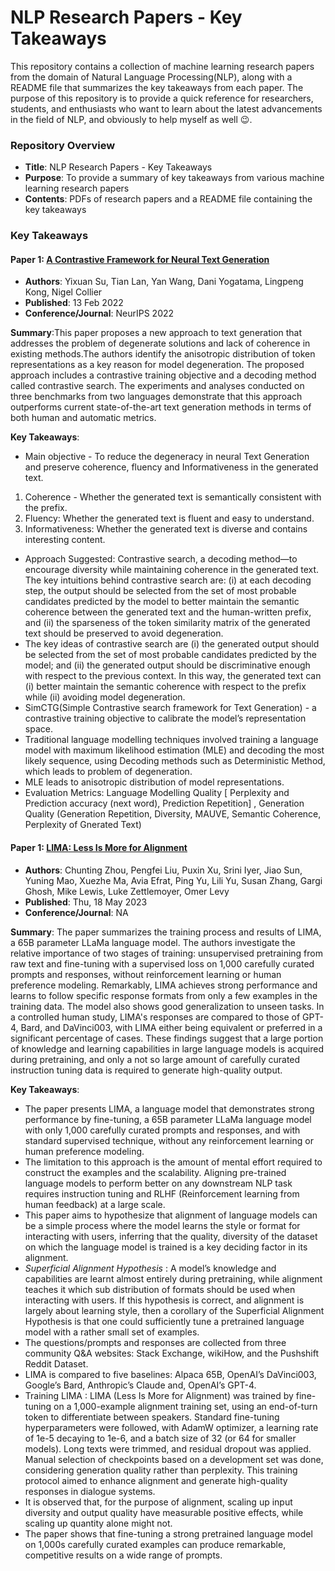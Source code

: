 # NLP Research Papers - Key Takeaways

This repository contains a collection of machine learning research papers from the domain of Natural Language Processing(NLP), along with a README file that summarizes the key takeaways from each paper. The purpose of this repository is to provide a quick reference for researchers, students, and enthusiasts who want to learn about the latest advancements in the field of NLP, and obviously to help myself as well :wink:.


### Repository Overview

- **Title**: NLP Research Papers - Key Takeaways
- **Purpose**: To provide a summary of key takeaways from various machine learning research papers
- **Contents**: PDFs of research papers and a README file containing the key takeaways

### Key Takeaways

#### Paper 1: [A Contrastive Framework for Neural Text Generation](https://arxiv.org/abs/2202.06417)

- **Authors**: Yixuan Su, Tian Lan, Yan Wang, Dani Yogatama, Lingpeng Kong, Nigel Collier
- **Published**: 13 Feb 2022
- **Conference/Journal**: NeurIPS 2022

**Summary**:This paper proposes a new approach to text generation that addresses the problem of degenerate solutions and lack of coherence in existing methods.The authors identify the anisotropic distribution of token representations as a key reason for model degeneration. The proposed approach includes a contrastive training objective and a decoding method called contrastive search. The experiments and analyses conducted on three benchmarks from two languages demonstrate that this approach outperforms current state-of-the-art text generation methods in terms of both human and automatic metrics.

**Key Takeaways**:

- Main objective - To reduce the degeneracy in neural Text Generation and preserve coherence, fluency and Informativeness in the generated text.
1. Coherence - Whether the generated text is semantically consistent with the prefix.
2. Fluency: Whether the generated text is fluent and easy to understand.
3. Informativeness: Whether the generated text is diverse and contains interesting content.
- Approach Suggested: Contrastive search, a decoding method—to encourage diversity while maintaining coherence in the generated text. The key intuitions behind contrastive search are: (i) at each decoding step, the output should be selected from the set of most probable candidates predicted by the model to better maintain the semantic coherence between the generated text and the human-written prefix, and (ii) the sparseness of the token similarity matrix of the generated text should be preserved to avoid degeneration.
- The key ideas of contrastive search are (i) the generated output should be selected from the set of most probable candidates predicted by the model; and (ii) the generated output should be discriminative enough with respect to the previous context. In this way, the generated text can (i) better maintain the semantic coherence with respect to the prefix while (ii) avoiding model degeneration.
- SimCTG(Simple Contrastive search framework for Text Generation) - a contrastive training objective to calibrate the model’s representation space.
- Traditional language modelling techniques involved training a language model with maximum likelihood estimation (MLE) and decoding the most likely sequence, using Decoding methods such as Deterministic Method, which leads to problem of degeneration.
- MLE leads to anisotropic distribution of model representations.
- Evaluation Metrics: Language Modelling Quality [ Perplexity and Prediction accuracy (next word), Prediction Repetition] , Generation Quality (Generation Repetition, Diversity, MAUVE, Semantic Coherence, Perplexity of Gnerated Text)

#### Paper 1: [LIMA: Less Is More for Alignment](https://arxiv.org/abs/2305.11206)

- **Authors**: Chunting Zhou, Pengfei Liu, Puxin Xu, Srini Iyer, Jiao Sun, Yuning Mao, Xuezhe Ma, Avia Efrat, Ping Yu, Lili Yu, Susan Zhang, Gargi Ghosh, Mike Lewis, Luke Zettlemoyer, Omer Levy
- **Published**: Thu, 18 May 2023
- **Conference/Journal**: NA

**Summary**: The paper summarizes the training process and results of LIMA, a 65B parameter LLaMa language model. The authors investigate the relative importance of two stages of training: unsupervised pretraining from raw text and fine-tuning with a supervised loss on 1,000 carefully curated prompts and responses, without reinforcement learning or human preference modeling. Remarkably, LIMA achieves strong performance and learns to follow specific response formats from only a few examples in the training data. The model also shows good generalization to unseen tasks. In a controlled human study, LIMA's responses are compared to those of GPT-4, Bard, and DaVinci003, with LIMA either being equivalent or preferred in a significant percentage of cases. These findings suggest that a large portion of knowledge and learning capabilities in large language models is acquired during pretraining, and only a not so large amount of carefully curated instruction tuning data  is required to generate high-quality output.

**Key Takeaways**:

- The paper presents LIMA, a language model that demonstrates strong performance by fine-tuning, a 65B parameter LLaMa language model with only 1,000 carefully curated prompts and responses, and with standard supervised technique, without any reinforcement learning or human preference modeling.
- The limitation to this approach is the amount of mental effort required to construct the examples and the scalability.
Aligning pre-trained language models to perform better on any downstream NLP task requires instruction tuning and RLHF (Reinforcement learning from human feedback) at a large scale.
- This paper aims to hypothesize that alignment of language models can be a simple process where the model learns the style or format for interacting with users, inferring that the quality, diversity of the dataset on which the language model is trained is a key deciding factor in its alignment.
- *Superficial Alignment Hypothesis* : A model’s knowledge and capabilities are learnt almost entirely during pretraining, while alignment teaches it which sub distribution of formats should be used when interacting with users. If this hypothesis is correct, and alignment is largely about learning style, then a corollary of the Superficial Alignment Hypothesis is that one could sufficiently tune a pretrained language model with a rather small set of examples.
- The questions/prompts and responses are collected from three community Q&A websites: Stack Exchange, wikiHow, and the Pushshift Reddit Dataset.
- LIMA is compared to five baselines: Alpaca 65B, OpenAI’s DaVinci003, Google’s Bard, Anthropic’s Claude and, OpenAI’s GPT-4.
- Training LIMA : LIMA (Less Is More for Alignment) was trained by fine-tuning on a 1,000-example alignment training set, using an end-of-turn token to differentiate between speakers. Standard fine-tuning hyperparameters were followed, with AdamW optimizer, a learning rate of 1e-5 decaying to 1e-6, and a batch size of 32 (or 64 for smaller models). Long texts were trimmed, and residual dropout was applied. Manual selection of checkpoints based on a development set was done, considering generation quality rather than perplexity. This training protocol aimed to enhance alignment and generate high-quality responses in dialogue systems.
- It is observed that, for the purpose of alignment, scaling up input diversity and output quality have measurable positive effects, while scaling up quantity alone might not.
- The paper shows that fine-tuning a strong pretrained language model on 1,000s carefully curated examples can produce remarkable, competitive results on a wide range of prompts.


